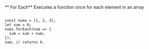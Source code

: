 ** For Each**
Executes a function once for each element in an array

```

const nums = [1, 2, 3];
let sum = 0;
nums.forEach(num => {
  sum = sum + num;
});
sum; // returns 6.
```
